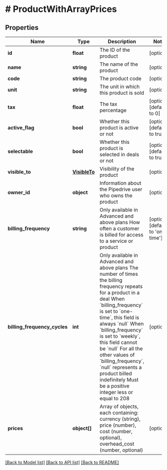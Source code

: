 # # ProductWithArrayPrices

## Properties

Name | Type | Description | Notes
------------ | ------------- | ------------- | -------------
**id** | **float** | The ID of the product | [optional]
**name** | **string** | The name of the product | [optional]
**code** | **string** | The product code | [optional]
**unit** | **string** | The unit in which this product is sold | [optional]
**tax** | **float** | The tax percentage | [optional] [default to 0]
**active_flag** | **bool** | Whether this product is active or not | [optional] [default to true]
**selectable** | **bool** | Whether this product is selected in deals or not | [optional] [default to true]
**visible_to** | [**VisibleTo**](VisibleTo.md) | Visibility of the product | [optional]
**owner_id** | **object** | Information about the Pipedrive user who owns the product | [optional]
**billing_frequency** | **string** | Only available in Advanced and above plans  How often a customer is billed for access to a service or product | [optional] [default to 'one-time']
**billing_frequency_cycles** | **int** | Only available in Advanced and above plans  The number of times the billing frequency repeats for a product in a deal  When &#x60;billing_frequency&#x60; is set to &#x60;one-time&#x60;, this field is always &#x60;null&#x60;  When &#x60;billing_frequency&#x60; is set to &#x60;weekly&#x60;, this field cannot be &#x60;null&#x60;  For all the other values of &#x60;billing_frequency&#x60;, &#x60;null&#x60; represents a product billed indefinitely  Must be a positive integer less or equal to 208 | [optional]
**prices** | **object[]** | Array of objects, each containing: currency (string), price (number), cost (number, optional), overhead_cost (number, optional) | [optional]

[[Back to Model list]](../../README.md#models) [[Back to API list]](../../README.md#endpoints) [[Back to README]](../../README.md)
